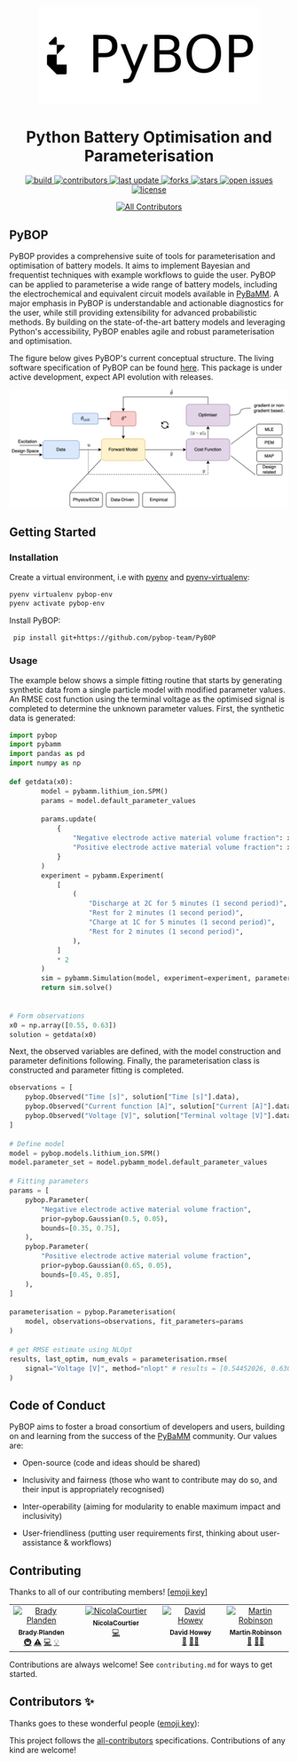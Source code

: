 <div align="center">

  <img src="assets/Temp_Logo.png" alt="logo" width="400" height="auto" />
  <h1>Python Battery Optimisation and Parameterisation</h1>


<p>
  <a href="https://github.com/pybop-team/PyBOP/actions/workflows/test_on_push.yaml">
    <img src="https://img.shields.io/github/actions/workflow/status/pybop-team/PyBOP/test_on_push.yaml?label=Build%20Status" alt="build" />
  </a>
  <a href="https://github.com/pybop-team/PyBOP/graphs/contributors">
    <img src="https://img.shields.io/github/contributors/pybop-team/PyBOP" alt="contributors" />
  </a>
  <a href="">
    <img src="https://img.shields.io/github/last-commit/pybop-team/PyBOP/develop" alt="last update" />
  </a>
  <a href="https://github.com/pybop-team/PyBOPe/network/members">
    <img src="https://img.shields.io/github/forks/pybop-team/PyBOP" alt="forks" />
  </a>
  <a href="https://github.com/pybop-team/PyBOP/stargazers">
    <img src="https://img.shields.io/github/stars/pybop-team/PyBOP" alt="stars" />
  </a>
  <a href="https://github.com/pybop-team/PyBOP/issues/">
    <img src="https://img.shields.io/github/issues/pybop-team/PyBOP" alt="open issues" />
  </a>
  <a href="https://github.com/pybop-team/PyBOP/blob/develop/LICENSE">
    <img src="https://img.shields.io/github/license/pybop-team/PyBOP" alt="license" />
  </a>
</p>

<!-- ALL-CONTRIBUTORS-BADGE:START - Do not remove or modify this section -->
[![All Contributors](https://img.shields.io/badge/all_contributors-4-orange.svg?style=flat-square)](#contributors-)
<!-- ALL-CONTRIBUTORS-BADGE:END -->

</div>

<!-- Software Specification -->
## PyBOP
PyBOP provides a comprehensive suite of tools for parameterisation and optimisation of battery models. It aims to implement Bayesian and frequentist techniques with example workflows to guide the user. PyBOP can be applied to parameterise a wide range of battery models, including the electrochemical and equivalent circuit models available in [PyBaMM](https://pybamm.org/). A major emphasis in PyBOP is understandable and actionable diagnostics for the user, while still providing extensibility for advanced probabilistic methods. By building on the state-of-the-art battery models and leveraging Python's accessibility, PyBOP enables agile and robust parameterisation and optimisation.

The figure below gives PyBOP's current conceptual structure. The living software specification of PyBOP can be found [here](https://github.com/pybop-team/software-spec). This package is under active development, expect API evolution with releases.


<p align="center">
    <img src="assets/PyBOP_Arch.svg" alt="Data flows from battery cycling machines to Galv Harvesters, then to the     Galv server and REST API. Metadata can be updated and data read using the web client, and data can be downloaded by the Python client." width="600" />
</p>

<!-- Getting Started -->
## Getting Started

<!-- Installation -->
### Installation

Create a virtual environment, i.e with [pyenv](https://github.com/pyenv/pyenv#installation) and [pyenv-virtualenv](https://github.com/pyenv/pyenv-virtualenv#installation):

```bash
pyenv virtualenv pybop-env
pyenv activate pybop-env
```

Install PyBOP:

```bash
 pip install git+https://github.com/pybop-team/PyBOP
```

<!-- Installation -->
### Usage
The example below shows a simple fitting routine that starts by generating synthetic data from a single particle model with modified parameter values. An RMSE cost function using the terminal voltage as the optimised signal is completed to determine the unknown parameter values. First, the synthetic data is generated:

```python
import pybop
import pybamm
import pandas as pd
import numpy as np

def getdata(x0):
        model = pybamm.lithium_ion.SPM()
        params = model.default_parameter_values

        params.update(
            {
                "Negative electrode active material volume fraction": x0[0],
                "Positive electrode active material volume fraction": x0[1],
            }
        )
        experiment = pybamm.Experiment(
            [
                (
                    "Discharge at 2C for 5 minutes (1 second period)",
                    "Rest for 2 minutes (1 second period)",
                    "Charge at 1C for 5 minutes (1 second period)",
                    "Rest for 2 minutes (1 second period)",
                ),
            ]
            * 2
        )
        sim = pybamm.Simulation(model, experiment=experiment, parameter_values=params)
        return sim.solve()


# Form observations
x0 = np.array([0.55, 0.63])
solution = getdata(x0)
```
Next, the observed variables are defined, with the model construction and parameter definitions following. Finally, the parameterisation class is constructed and parameter fitting is completed. 
```python
observations = [
    pybop.Observed("Time [s]", solution["Time [s]"].data),
    pybop.Observed("Current function [A]", solution["Current [A]"].data),
    pybop.Observed("Voltage [V]", solution["Terminal voltage [V]"].data),
]

# Define model
model = pybop.models.lithium_ion.SPM()
model.parameter_set = model.pybamm_model.default_parameter_values

# Fitting parameters
params = [
    pybop.Parameter(
        "Negative electrode active material volume fraction",
        prior=pybop.Gaussian(0.5, 0.05),
        bounds=[0.35, 0.75],
    ),
    pybop.Parameter(
        "Positive electrode active material volume fraction",
        prior=pybop.Gaussian(0.65, 0.05),
        bounds=[0.45, 0.85],
    ),
]

parameterisation = pybop.Parameterisation(
    model, observations=observations, fit_parameters=params
)

# get RMSE estimate using NLOpt
results, last_optim, num_evals = parameterisation.rmse(
    signal="Voltage [V]", method="nlopt" # results = [0.54452026, 0.63064801]
)
```

<!-- Code of Conduct -->
## Code of Conduct

PyBOP aims to foster a broad consortium of developers and users, building on and
learning from the success of the [PyBaMM](https://pybamm.org/) community. Our values are:

-   Open-source (code and ideas should be shared)

-   Inclusivity and fairness (those who want to contribute may do so, and their input is appropriately recognised)

-   Inter-operability (aiming for modularity to enable maximum impact and inclusivity)

-   User-friendliness (putting user requirements first, thinking about user-assistance & workflows)


<!-- Contributing -->
## Contributing
Thanks to all of our contributing members! [[emoji key](https://allcontributors.org/docs/en/emoji-key)]

<!-- ALL-CONTRIBUTORS-LIST:START - Do not remove or modify this section -->
<!-- prettier-ignore-start -->
<!-- markdownlint-disable -->
<table>
  <tbody>
    <tr>
      <td align="center" valign="top" width="14.28%"><a href="http://bradyplanden.github.io"><img src="https://avatars.githubusercontent.com/u/55357039?v=4?s=100" width="100px;" alt="Brady Planden"/><br /><sub><b>Brady Planden</b></sub></a><br /><a href="#infra-BradyPlanden" title="Infrastructure (Hosting, Build-Tools, etc)">🚇</a> <a href="https://github.com/pybop-team/PyBOP/commits?author=BradyPlanden" title="Tests">⚠️</a> <a href="https://github.com/pybop-team/PyBOP/commits?author=BradyPlanden" title="Code">💻</a> <a href="#example-BradyPlanden" title="Examples">💡</a></td>
      <td align="center" valign="top" width="14.28%"><a href="https://github.com/NicolaCourtier"><img src="https://avatars.githubusercontent.com/u/45851982?v=4?s=100" width="100px;" alt="NicolaCourtier"/><br /><sub><b>NicolaCourtier</b></sub></a><br /><a href="https://github.com/pybop-team/PyBOP/commits?author=NicolaCourtier" title="Code">💻</a></td>
      <td align="center" valign="top" width="14.28%"><a href="http://howey.eng.ox.ac.uk"><img src="https://avatars.githubusercontent.com/u/2247552?v=4?s=100" width="100px;" alt="David Howey"/><br /><sub><b>David Howey</b></sub></a><br /><a href="#ideas-davidhowey" title="Ideas, Planning, & Feedback">🤔</a> <a href="#mentoring-davidhowey" title="Mentoring">🧑‍🏫</a></td>
      <td align="center" valign="top" width="14.28%"><a href="http://www.rse.ox.ac.uk"><img src="https://avatars.githubusercontent.com/u/1148404?v=4?s=100" width="100px;" alt="Martin Robinson"/><br /><sub><b>Martin Robinson</b></sub></a><br /><a href="#ideas-martinjrobins" title="Ideas, Planning, & Feedback">🤔</a> <a href="#mentoring-martinjrobins" title="Mentoring">🧑‍🏫</a></td>
    </tr>
  </tbody>
</table>

<!-- markdownlint-restore -->
<!-- prettier-ignore-end -->

<!-- ALL-CONTRIBUTORS-LIST:END -->

Contributions are always welcome! See `contributing.md` for ways to get started.

## Contributors ✨

Thanks goes to these wonderful people ([emoji key](https://allcontributors.org/docs/en/emoji-key)):

<!-- ALL-CONTRIBUTORS-LIST:START - Do not remove or modify this section -->
<!-- prettier-ignore-start -->
<!-- markdownlint-disable -->
<!-- markdownlint-restore -->
<!-- prettier-ignore-end -->
<!-- ALL-CONTRIBUTORS-LIST:END -->

This project follows the [all-contributors](https://github.com/all-contributors/all-contributors) specifications. Contributions of any kind are welcome!